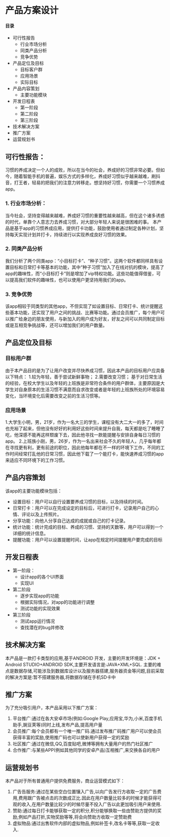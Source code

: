 # 产品方案设计

#### 目录
- 可行性报告
  - 行业市场分析
  - 同类产品分析
  - 竞争优势
- 产品定位及目标
  - 目标客户群
  - 应用场景
  - 实际目标
- 产品内容策划
  - 主要功能模块
- 开发日程表
  - 第一阶段
  - 第二阶段
  - 第三阶段
- 技术解决方案
- 推广方案
- 运营规划书
  
## 可行性报告：
 习惯的养成决定一个人的成败，所以在当今的社会，养成好的习惯非常必要。但如今，随着智能手机的普遍，娱乐方式的多样化，养成好习惯似乎越来越难，刷抖音，打王者，轻易的把我们的注意力转移走。想坚持好习惯，你需要一个习惯养成app。
### 1. 行业市场分析：
当今社会，坚持变得越来越难，养成好习惯的重要性越来越高，但在这个诸多诱惑的时代，单靠个人意志力去养成习惯，对大部分年轻人来说是很困难的事。
本产品是基于app的习惯养成应用，提供打卡功能，鼓励使用者通过制定各种计划，坚持每天实现计划并打卡，持续进行以实现养成良好习惯的效果。
### 2. 同类产品分析
我们分析了两个同类app：“小目标打卡”、“种子习惯”。这两个软件都同样具有设置目标和日常打卡等基本的功能，其中“种子习惯”加入了在线对抗的模块，提高了app的趣味性，而“小目标打卡”则是增加了vip特权功能。这些功能值得借鉴，可以提高我们软件的趣味性，也可以使用户更坚持用我们的app。
### 3. 竞争优势
该app相较于同类型的其他app，不但实现了如设置目标、日常打卡、统计提醒这些基本功能，还实现了用户之间的挑战、比赛等功能。通过会员推广，每个用户可以推广给身边的朋友使用，与新加入的用户成为好友，好友之间可以共同制定目标或是互相竞争挑战等，还可以增加我们的用户数量。

## 产品定位及目标
### 目标用户群
由于本产品目的是为了让用户改变并尽快养成习惯，因此本产品的目标用户应具备以下特点：
  1.较为年轻，善于尝试新鲜事物；
  2.需要改变习惯；
基于对日常生活的经验，在校大学生以及年轻的上班族是非常符合条件的用户群体，主要原因是大学生对自身原本的生活习惯不满意而自求改变或者是年轻的上班族所处的环境容易变化，当环境变化后需要改变之前的生活习惯等。
### 应用场景
  1.大学生小明，男，21岁，作为一名大三的学生，课程没有大二大一的多了，时间也充裕了起来，但他没有好好的利用好这些时间来提升自我，每天都是吃了睡睡了吃，他深感不能再这样颓废下去，因此他寻找一款能提醒与安排自身每日习惯的app。
  2.上班族小刚，男，26岁，作为一名出来社会不久的年轻人，几乎每年都在寻找更有利，更有前途的职位，因此他每年都在不一样的环境下工作，不同的工作时间经常打乱他的日常习惯，因此他下载了一个能打卡，能快速养成习惯的app来适应不同环境下的工作习惯。	


## 产品内容策划
 该app的主要功能模块包括：
* 设置目标：用户可以自行设置要养成习惯的目标，以及持续的时间。
* 日常打卡：用户可以在完成设定的目标后，可进行打卡，记录用户自己的心情、评论以及上传照片。
* 分享功能：向他人分享自己达成的成就或自己的打卡记录。
* 统计功能：统计完成的目标、养成的习惯、坚持的天数等，用户可以得到一个详细的统计信息。
* 提醒功能：用户可以设置提醒时间，让app在规定时间提醒用户要完成的目标


## 开发日程表
 - 第一阶段：
    - 设计app的各个UI界面
    - 实现UI
 - 第二阶段
   - 逐步实现app的功能
   - 根据实际情况，对app的功能进行调整
   - 测试功能的实现效果
 - 第三阶段
   - 测试app运行情况
   - 查找潜在的bug并修改

## 技术解决方案 ##
本产品是一款打卡类型的应用,基于ANDROID 开发，主要的开发环境是：JDK + Android STUDIO+ANDROID SDK,主要开发语言是:JAVA+XML+SQL.
主要的难点是数据存储,可能涉及到数据库设计以及服务器搭建,服务器资金等问题,目前采取的解决方案是:暂不搭建服务器,将数据存储在手机SD卡中
## 推广方案 ##
为了充分吸引用户，本产品采用以下推广方案：
1. 平台推广:通过在各大安卓市场(例如:Google Play,应用宝,华为,小米,百度手机助手,豌豆荚等)同时上线,发布产品,提高用户量
2. 会员推广:每个会员都有一个唯一推广码.通过发布推广码推广用户可以使会员获得丰富的奖励,使用推广码也可以使新用户获得一定的奖励
3. 社区推广:通过在微信,QQ,百度贴吧,微博等拥有大量用户的热门社区推广
4. 合作推广:与某些APP(例如其他同学的安卓产品)互相推广,来交换各自的用户
## 运营规划书 ##
本产品对于所有普通用户提供免费服务，商业运营模式如下：
1. 广告告服务:通过在某些空白位置镶入广告,以向广告发行方收取一定的广告费用,费用跟广告被点击的次数成正比.因此在用户数量比较多的时候才能获得可观的收入,在用户数量比较少的时候尽量不投入广告以此更加吸引用户来使用.
2. 赞助:通过每日打卡能够获取一定的积分,积分能够换取一些由赞助方提供的奖励,例如产品打折,实物奖励等等,将会向赞助方收取一定赞助费
3. 虚拟物品:通过出售软件内部的虚拟物品,例如补签卡,改名卡等等,获取一定收入.
